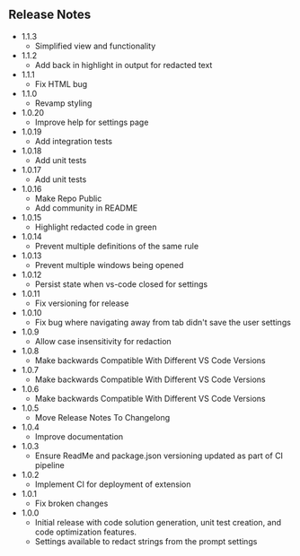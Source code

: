 ## Release Notes
-  1.1.3
    - Simplified view and functionality
- 1.1.2
    - Add back in highlight in output for redacted text
- 1.1.1
    - Fix HTML bug
- 1.1.0
    - Revamp styling
- 1.0.20
    - Improve help for settings page
- 1.0.19
    - Add integration tests
- 1.0.18
    - Add unit tests
- 1.0.17
    - Add unit tests
- 1.0.16
    - Make Repo Public
    - Add community in README
- 1.0.15
    - Highlight redacted code in green
- 1.0.14
    - Prevent multiple definitions of the same rule
- 1.0.13
    - Prevent multiple windows being opened
- 1.0.12
    - Persist state when vs-code closed for settings
- 1.0.11
    - Fix versioning for release
- 1.0.10
    - Fix bug where navigating away from tab didn't save the user settings
- 1.0.9
    - Allow case insensitivity for redaction 
- 1.0.8
    - Make backwards Compatible With Different VS Code Versions
- 1.0.7
    - Make backwards Compatible With Different VS Code Versions
- 1.0.6
    - Make backwards Compatible With Different VS Code Versions
- 1.0.5
    - Move Release Notes To Changelong
- 1.0.4
    - Improve documentation
- 1.0.3
    - Ensure ReadMe and package.json versioning updated as part of CI pipeline
- 1.0.2
    - Implement CI for deployment of extension
- 1.0.1
    - Fix broken changes
- 1.0.0
    - Initial release with code solution generation, unit test creation, and code optimization features.
    - Settings available to redact strings from the prompt settings
